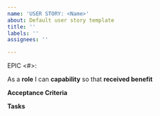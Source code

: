 ```yaml
---
name: 'USER STORY: <Name>'
about: Default user story template
title: ''
labels: ''
assignees: ''

---
```


EPIC <#>: <name>

As a **role** I can **capability** so that **received benefit** 

**Acceptance Criteria**


**Tasks**
